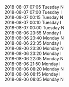 2018-08-07 07:05 Tuesday  N  
2018-08-07 07:00 Tuesday  I  
2018-08-07 00:15 Tuesday  N  
2018-08-07 00:10 Tuesday  I  
2018-08-07 00:00 Tuesday  N  
2018-08-06 23:55 Monday  I  
2018-08-06 23:40 Monday  N  
2018-08-06 23:35 Monday  I  
2018-08-06 23:30 Monday  N  
2018-08-06 23:20 Monday  I  
2018-08-06 22:05 Monday  N  
2018-08-06 21:50 Monday  I  
2018-08-06 08:20 Monday  N  
2018-08-06 08:15 Monday  I  
2018-08-06 08:05 Monday  N  
